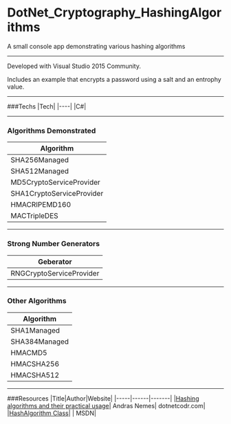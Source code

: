 # DotNet_Cryptography_HashingAlgorithms
A small console app demonstrating various hashing algorithms

---

Developed with Visual Studio 2015 Community.

Includes an example that encrypts a password using a salt and an entrophy value.

---

###Techs
|Tech|
|----|
|C#|

---

### Algorithms Demonstrated
|Algorithm|
|---------|
|SHA256Managed|
|SHA512Managed|
|MD5CryptoServiceProvider|
|SHA1CryptoServiceProvider|
|HMACRIPEMD160|
|MACTripleDES|

---

### Strong Number Generators
|Geberator|
|---------|
|RNGCryptoServiceProvider|

---

### Other Algorithms
|Algorithm|
|---------|
|SHA1Managed|
|SHA384Managed|
|HMACMD5|
|HMACSHA256|
|HMACSHA512|

---

###Resources
|Title|Author|Website|
|-----|------|-------|
|[Hashing algorithms and their practical usage](https://dotnetcodr.com/2013/10/28/hashing-algorithms-and-their-practical-usage-in-net-part-1/)| Andras Nemes| dotnetcodr.com|
|[HashAlgorithm Class](https://msdn.microsoft.com/en-us/library/system.security.cryptography.hashalgorithm(v=vs.110).aspx)| | MSDN|
